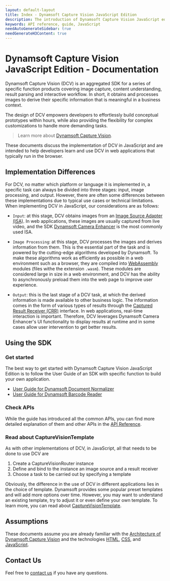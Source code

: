 ```yaml
---
layout: default-layout
title: Index - Dynamsoft Capture Vision JavaScript Edition
description: The introduction of Dynamsoft Capture Vision JavaScript edition.
keywords: API reference, guide, JavaScript
needAutoGenerateSidebar: true
needGenerateH3Content: true
---
```


# Dynamsoft Capture Vision JavaScript Edition - Documentation

Dynamsoft Capture Vision (DCV) is an aggregated SDK for a series of specific function products covering image capture, content understanding, result parsing and interactive workflow. In short, it obtains and processes images to derive their specific information that is meaningful in a business context.

The design of DCV empowers developers to effortlessly build conceptual prototypes within hours, while also providing the flexibility for complex customizations to handle more demanding tasks.

> Learn more about [Dynamsoft Capture Vision](https://www.dynamsoft.com/capture-vision/docs/core/introduction/).

These documents discuss the implementation of DCV in JavaScript and are intended to help developers learn and use DCV in web applications that typically run in the browser.

## Implementation Differences

For DCV, no matter which platform or language it is implemented in, a specific task can always be divided into three stages: input, image processing, and output. However, there are often some differences between these implementations due to typical use cases or technical limitations. When implementing DCV in JavaScript, our considerations are as follows:

- `Input`: at this stage, DCV obtains images from an [Image Source Adapter (ISA)](https://www.dynamsoft.com/capture-vision/docs/core/architecture/input.html#image-source-adapter). In web applications, these images are usually captured from live video, and the SDK [Dynamsoft Camera Enhancer](https://www.dynamsoft.com/camera-enhancer/docs/introduction/) is the most commonly used ISA.

- `Image Processing`: at this stage, DCV processes the images and derives information from them. This is the essential part of the task and is powered by the cutting-edge algorithms developed by Dynamsoft. To make these algorithms work as efficiently as possible in a web environment such as a browser, they are compiled into [WebAssembly](https://developer.mozilla.org/en-US/docs/WebAssembly) modules (files withe the extension `.wasm`). These modules are considered large in size in a web environment, and DCV has the ability to asynchronously preload them into the web page to improve user experience.

- `Output`: this is the last stage of a DCV task, at which the derived information is made available to other business logic. The information comes in the form of various types of results through the [Captured Result Receiver (CRR)](https://www.dynamsoft.com/capture-vision/docs/core/architecture/output.html#captured-result-receiver) interface. In web applications, real-time interaction is important. Therefore, DCV leverages Dynamsoft Camera Enhancer's UI functionality to display results at runtime and in some cases allow user intervention to get better results.

## Using the SDK

### Get started

The best way to get started with Dynamsoft Capture Vision JavaScript Edition is to follow the User Guide of an SDK with specific function to build your own application.

* [User Guide for Dynamsoft Document Normalizer](https://www.dynamsoft.com/document-normalizer/docs/programming/javascript/user-guide/index.html)
* [User Guide for Dynamsoft Barcode Reader](https://www.dynamsoft.com/barcode-reader/docs/web/programming/javascript/user-guide/index.html)

### Check APIs

While the guide has introduced all the common APIs, you can find more detailed explanation of them and other APIs in the [API Reference](api-reference/index.md).

### Read about CaptureVisionTemplate

As with other implementations of DCV, in JavaScript, all that needs to be done to use DCV are

1. Create a CaptureVisionRouter instance
2. Define and bind to the instance an image source and a result receiver
3. Choose a task to be carried out by specifying a template

Obviously, the difference in the use of DCV in different applications lies in the choice of template. Dynamsoft provides some popular preset templates and will add more options over time. However, you may want to understand an existing template, try to adjust it or even define your own template. To learn more, you can read about [CaptureVisionTemplate](https://www.dynamsoft.com/capture-vision/docs/core/parameters/file/index.html).

## Assumptions

These documents assume you are already familiar with the [Architecture of Dynamsoft Capture Vision](https://www.dynamsoft.com/capture-vision/docs/core/architecture/) and the technologies [HTML](https://developer.mozilla.org/docs/Learn/HTML/Introduction_to_HTML), [CSS](https://developer.mozilla.org/docs/Learn/CSS/First_steps), and [JavaScript](https://developer.mozilla.org/docs/Web/JavaScript/A_re-introduction_to_JavaScript).

## Contact Us

Feel free to <a href = "https://www.dynamsoft.com/company/customer-service/#contact" target = "_blank">contact us</a> if you have any questions.